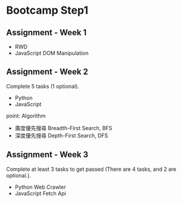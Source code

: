 # Bootcamp Step1
## Assignment - Week 1
- RWD 
- JavaScript DOM Manipulation

## Assignment - Week 2
Complete 5 tasks (1 optional).
- Python
- JavaScript

point: Algorithm
- 廣度優先搜尋 Breadth-First Search, BFS
- 深度優先搜尋 Depth-First Search, DFS

## Assignment - Week 3
Complete at least 3 tasks to get passed (There are 4 tasks, and 2 are optional.).
- Python Web Crawler
- JavaScript Fetch Api


